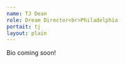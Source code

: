```yaml
---
name: TJ Dean
role: Dream Director<br>Philadelphia 
portait: tj
layout: plain
---
```


Bio coming soon!